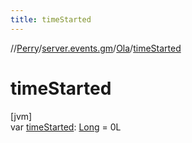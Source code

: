 ```yaml
---
title: timeStarted
---
```

//[Perry](../../../index.html)/[server.events.gm](../index.html)/[Ola](index.html)/[timeStarted](time-started.html)



# timeStarted



[jvm]\
var [timeStarted](time-started.html): [Long](https://kotlinlang.org/api/latest/jvm/stdlib/kotlin/-long/index.html) = 0L




